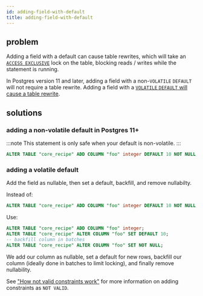 ```yaml
---
id: adding-field-with-default
title: adding-field-with-default
---
```


## problem

Adding a field with a default can cause table rewrites, which will take an [`ACCESS EXCLUSIVE`](https://www.postgresql.org/docs/10/sql-altertable.html#SQL-ALTERTABLE-NOTES) lock on the table, blocking reads / writes while the statement is running.

In Postgres version 11 and later, adding a field with a non-`VOLATILE` `DEFAULT` will not require a table rewrite. Adding a field with a [`VOLATILE` `DEFAULT` will cause a table rewrite](https://www.postgresql.org/docs/14/sql-altertable.html#SQL-ALTERTABLE-NOTES).

## solutions

### adding a non-volatile default in Postgres 11+

:::note
This statement is only safe when your default is non-volatile.
:::

```sql
ALTER TABLE "core_recipe" ADD COLUMN "foo" integer DEFAULT 10 NOT NULL;
```

### adding a volatile default

Add the field as nullable, then set a default, backfill, and remove nullabilty.

Instead of:

```sql
ALTER TABLE "core_recipe" ADD COLUMN "foo" integer DEFAULT 10 NOT NULL;
```

Use:

```sql
ALTER TABLE "core_recipe" ADD COLUMN "foo" integer;
ALTER TABLE "core_recipe" ALTER COLUMN "foo" SET DEFAULT 10;
-- backfill column in batches
ALTER TABLE "core_recipe" ALTER COLUMN "foo" SET NOT NULL;
```

We add our column as nullable, set a default for new rows, backfill our column (ideally done in batches to limit locking), and finally remove nullability.

See ["How not valid constraints work"](constraint-missing-not-valid.md#how-not-valid-validate-works) for more information on adding constraints as `NOT VALID`.
